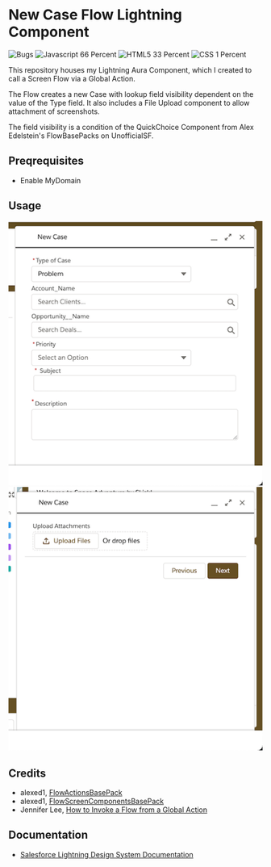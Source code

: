 # New Case Flow Lightning Component

![Bugs](https://img.shields.io/github/issues/smlisk0630/NewCaseFlowComponent)
![Javascript 66 Percent](https://img.shields.io/badge/javascript-66%25-blue)
![HTML5 33 Percent](https://img.shields.io/badge/html-33%25-purple)
![CSS 1 Percent](https://img.shields.io/badge/css-1%25-ff69b4)

This repository houses my Lightning Aura Component, which I created to call a Screen Flow via a Global Action.

The Flow creates a new Case with lookup field visibility dependent on the value of the Type field. It also includes a File Upload component to allow attachment of screenshots.

The field visibility is a condition of the QuickChoice Component from Alex Edelstein's FlowBasePacks on UnofficialSF.

## Preqrequisites
- Enable MyDomain

## Usage
![New Case Form Screen 1](assets/images/NewCaseForm1.png)
![New Case Form Screen 2](assets/images/NewCaseForm3.png)

## Credits

- alexed1, [FlowActionsBasePack](https://github.com/alexed1/LightningFlowComponents/tree/master/flow_action_components/FlowActionsBasePack)
- alexed1, [FlowScreenComponentsBasePack](https://github.com/alexed1/LightningFlowComponents/tree/master/flow_screen_components/FlowScreenComponentsBasePack)
- Jennifer Lee, [How to Invoke a Flow from a Global Action](https://jenwlee.com/2018/05/08/invoke-a-flow-from-a-global-action/)

## Documentation

- [Salesforce Lightning Design System Documentation](https://www.lightningdesignsystem.com/)
